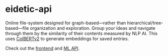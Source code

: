 # eidetic-api
Online file-system designed for graph-based—rather than hierarchical/tree-based—file organization and exploration. Group your ideas and navigate through them by the similarity of their contents measured by NLP AI. This uses [ColBERTv2](https://github.com/stanford-futuredata/ColBERT) to generate embeddings for saved entries.

Check out the [frontend](https://github.com/JTan2231/eidetic-frontend) and [ML API](https://github.com/JTan2231/eidetic-ml-api).

